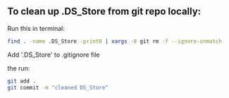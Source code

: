 ## To clean up .DS_Store from git repo locally:
Run this in terminal:
```bash
find . -name .DS_Store -print0 | xargs -0 git rm -f --ignore-unmatch
```
Add '.DS_Store' to .gitignore file

the run:
```bash
git add .
git commit -m "cleaned DS_Store"
```
